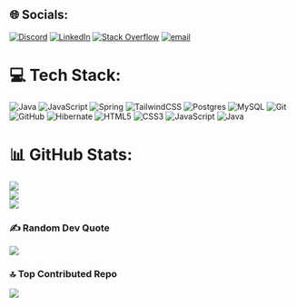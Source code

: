 
## 🌐 Socials:
[![Discord](https://img.shields.io/badge/Discord-%237289DA.svg?logo=discord&logoColor=white)](https://discord.gg/midhun_24543) [![LinkedIn](https://img.shields.io/badge/LinkedIn-%230077B5.svg?logo=linkedin&logoColor=white)](https://linkedin.com/in/midhunjohn06) [![Stack Overflow](https://img.shields.io/badge/-Stackoverflow-FE7A16?logo=stack-overflow&logoColor=white)](https://stackoverflow.com/users/31392128) [![email](https://img.shields.io/badge/Email-D14836?logo=gmail&logoColor=white)](mailto:midhunjohn06@gmail.com) 

# 💻 Tech Stack:
![Java](https://img.shields.io/badge/java-%23ED8B00.svg?style=for-the-badge&logo=openjdk&logoColor=white) ![JavaScript](https://img.shields.io/badge/javascript-%23323330.svg?style=for-the-badge&logo=javascript&logoColor=%23F7DF1E) ![Spring](https://img.shields.io/badge/spring-%236DB33F.svg?style=for-the-badge&logo=spring&logoColor=white) ![TailwindCSS](https://img.shields.io/badge/tailwindcss-%2338B2AC.svg?style=for-the-badge&logo=tailwind-css&logoColor=white) ![Postgres](https://img.shields.io/badge/postgres-%23316192.svg?style=for-the-badge&logo=postgresql&logoColor=white) ![MySQL](https://img.shields.io/badge/mysql-4479A1.svg?style=for-the-badge&logo=mysql&logoColor=white) ![Git](https://img.shields.io/badge/git-%23F05033.svg?style=for-the-badge&logo=git&logoColor=white) ![GitHub](https://img.shields.io/badge/github-%23121011.svg?style=for-the-badge&logo=github&logoColor=white) ![Hibernate](https://img.shields.io/badge/Hibernate-59666C?style=for-the-badge&logo=Hibernate&logoColor=white) ![HTML5](https://img.shields.io/badge/html5-%23E34F26.svg?style=for-the-badge&logo=html5&logoColor=white) ![CSS3](https://img.shields.io/badge/css3-%231572B6.svg?style=for-the-badge&logo=css3&logoColor=white) ![JavaScript](https://img.shields.io/badge/javascript-%23323330.svg?style=for-the-badge&logo=javascript&logoColor=%23F7DF1E) ![Java](https://img.shields.io/badge/java-%23ED8B00.svg?style=for-the-badge&logo=openjdk&logoColor=white)
# 📊 GitHub Stats:
![](https://github-readme-stats.vercel.app/api?username=midhun062001&theme=dark&hide_border=false&include_all_commits=false&count_private=false)<br/>
![](https://nirzak-streak-stats.vercel.app/?user=midhun062001&theme=dark&hide_border=false)<br/>
![](https://github-readme-stats.vercel.app/api/top-langs/?username=midhun062001&theme=dark&hide_border=false&include_all_commits=false&count_private=false&layout=compact)

### ✍️ Random Dev Quote
![](https://quotes-github-readme.vercel.app/api?type=vetical&theme=dark)

### 🔝 Top Contributed Repo
![](https://github-contributor-stats.vercel.app/api?username=midhun062001&limit=5&theme=github_dark&combine_all_yearly_contributions=true)

<!-- Proudly created with GPRM ( https://gprm.itsvg.in ) -->
